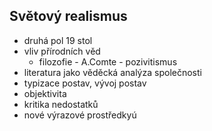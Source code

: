 ## Světový realismus
- druhá pol 19 stol
- vliv přírodních věd
  - filozofie - A.Comte - pozivitismus
- literatura jako věděcká analýza společnosti
- typizace postav, vývoj postav
- objektivita
- kritika nedostatků
- nové výrazové prostředkyú
